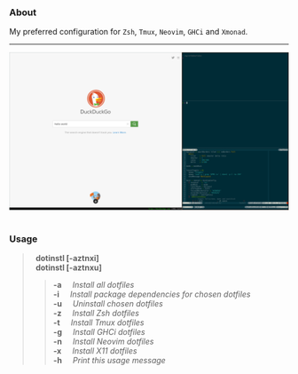 ### About
My preferred configuration for `Zsh`, `Tmux`, `Neovim`, `GHCi` and `Xmonad`.
******

![Screen Shot](./assets/f14c9352197ee26c7855848611b2ea76.png)

#
### Usage

> &nbsp; **dotinstl [-aztnxi]** <br />
> &nbsp; **dotinstl [-aztnxu]**
> > **-a** &nbsp; &nbsp; *Install all dotfiles* <br />
**-i** &nbsp; &nbsp; *Install package dependencies for chosen dotfiles* <br />
**-u** &nbsp; &nbsp; *Uninstall chosen dotfiles* <br />
**-z** &nbsp; &nbsp; *Install Zsh dotfiles* <br />
**-t** &nbsp; &nbsp; *Install Tmux dotfiles* <br />
**-g** &nbsp; &nbsp; *Install GHCi dotfiles* <br />
**-n** &nbsp; &nbsp; *Install Neovim dotfiles* <br />
**-x** &nbsp; &nbsp; *Install X11 dotfiles* <br />
**-h** &nbsp; &nbsp; *Print this usage message* <br />
